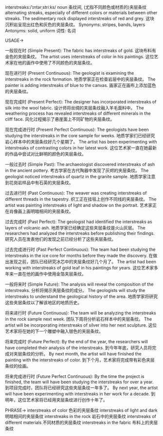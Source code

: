 interstreaks:/ˈɪntərˌstriːks/
noun
条纹间, (尤指不同颜色或材质的)夹层条纹
alternating streaks, especially of different colors or materials between other streaks.
The sedimentary rock displayed interstreaks of red and grey. 这块沉积岩呈现出红色和灰色的夹层条纹。
Synonyms: stripes, bands, layers
Antonyms: solid, uniform
词性: 名词


USAGE->

一般现在时 (Simple Present):
The fabric has interstreaks of gold. 这块布料有金色的夹层条纹。
The artist uses interstreaks of color in his paintings.  这位艺术家在他的画作中使用了不同颜色的夹层条纹。

现在进行时 (Present Continuous):
The geologist is examining the interstreaks in the rock formation. 地质学家正在检查岩层中的夹层条纹。
The painter is adding interstreaks of blue to the canvas. 画家正在画布上添加蓝色的夹层条纹。

现在完成时 (Present Perfect):
The designer has incorporated interstreaks of silk into the wool fabric. 设计师将丝绸的夹层条纹融入羊毛面料中。
The weathering process has revealed interstreaks of different minerals in the cliff face.  风化过程揭示了悬崖面上不同矿物的夹层条纹。

现在完成进行时 (Present Perfect Continuous):
The geologists have been studying the interstreaks in the core sample for weeks. 地质学家们已经研究岩心样本中的夹层条纹好几个星期了。
The artist has been experimenting with interstreaks of contrasting colors in her latest work.  这位艺术家一直在她最新的作品中尝试对比鲜明的颜色的夹层条纹。

一般过去时 (Simple Past):
The archaeologist discovered interstreaks of ash in the ancient pottery. 考古学家在古代陶器中发现了灰烬的夹层条纹。
The geologist noticed interstreaks of quartz in the granite sample. 地质学家注意到花岗岩样品中有石英的夹层条纹。

过去进行时 (Past Continuous):
The weaver was creating interstreaks of different threads in the tapestry.  织工正在挂毯上创作不同线的夹层条纹。
The artist was painting interstreaks of light and shadow on the portrait.  艺术家正在肖像画上画明暗相间的夹层条纹。


过去完成时 (Past Perfect):
The geologist had identified the interstreaks as layers of volcanic ash. 地质学家已经确定这些夹层条纹是火山灰层。
The researchers had analyzed the interstreaks before publishing their findings. 研究人员在发表他们的发现之前已经分析了这些夹层条纹。

过去完成进行时 (Past Perfect Continuous):
The team had been studying the interstreaks in the ice core for months before they made the discovery.  在做出发现之前，团队已经研究冰芯中的夹层条纹好几个月了。
The artist had been working with interstreaks of gold leaf in his paintings for years.  这位艺术家多年来一直在他的画作中使用金箔夹层条纹。

一般将来时 (Simple Future):
The analysis will reveal the composition of the interstreaks.  分析将揭示夹层条纹的成分。
The geologists will study the interstreaks to understand the geological history of the area.  地质学家将研究这些夹层条纹以了解该地区的地质历史。

将来进行时 (Future Continuous):
The team will be analyzing the interstreaks in the rock sample next week.  团队下周将分析岩石样本中的夹层条纹。
The artist will be incorporating interstreaks of silver into her next sculpture.  这位艺术家将在她的下一个雕塑中融入银色的夹层条纹。

将来完成时 (Future Perfect):
By the end of the year, the researchers will have completed their analysis of the interstreaks. 到今年年底，研究人员将完成对夹层条纹的分析。
By next month, the artist will have finished the painting with the interstreaks of color. 到下个月，艺术家将完成带有彩色夹层条纹的绘画。

将来完成进行时 (Future Perfect Continuous):
By the time the project is finished, the team will have been studying the interstreaks for over a year.  到项目完成时，团队将已经研究这些夹层条纹一年多了。
By next year, the artist will have been experimenting with interstreaks in her work for a decade.  到明年，这位艺术家将已经用夹层条纹进行创作十年了。


PHRASE->
interstreaks of color  色彩的夹层条纹
interstreaks of light and dark 明暗相间的夹层条纹
interstreaks in the rock 岩石中的夹层条纹
interstreaks of different materials 不同材质的夹层条纹
interstreaks in the fabric 布料上的夹层条纹
